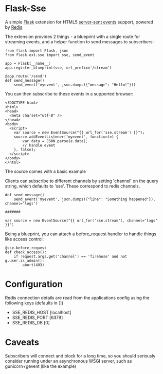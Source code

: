 Flask-Sse
=========

A simple [Flask][0] extension for HTML5 [server-sent events][1] support, powered by [Redis][2]

The extension provides 2 things - a blueprint with a single route for streaming events, and a helper function to send messages to subscribers:

    from flask import Flask, json
    from flask.ext.sse import sse, send_event
    
    app = Flask(__name__)
    app.register_blueprint(sse, url_prefix='/stream')
    
    @app.route('/send')
    def send_message()
        send_event('myevent', json.dumps({"message": "Hello!"}))
        
You can then subscribe to these events in a supported browser:

    <!DOCTYPE html>
    <html>
    <head>
      <meta charset="utf-8" />
    </head>
    <body>
      <script>
        var source = new EventSource("{{ url_for('sse.stream') }}");
        source.addEventListener('myevent', function(e) {
            var data = JSON.parse(e.data);
            // handle event
        }, false);
      </script>
    </body>
    </html>

The source comes with a basic example

Clients can subscribe to different channels by setting 'channel' on the query string, which defaults to 'sse'. These correspond to redis channels.

    def send_message()
        send_event('myevent', json.dumps({"line": "Something happened"}), channel='logs')
    
    #######
        
    var source = new EventSource("{{ url_for('sse.stream'), channel='logs' }}")    
    
Being a blueprint, you can attach a before_request handler to handle things like access control:


    @sse.before_request
    def check_access():
        if request.args.get('channel') == 'firehose' and not g.user.is_admin():
            abort(403)



Configuration
=============

Redis connection details are read from the applications config using the following keys (defaults in [])

* SSE_REDIS_HOST [localhost]
* SSE_REDIS_PORT [6379]
* SSE_REDIS_DB \[0\]


Caveats
=======

Subscribers will connect and block for a long time, so you should seriously consider running under an asynchronous WSGI server, such as gunicorn+gevent (like the example)


[0]:http://flask.pocoo.org
[1]:http://en.wikipedia.org/wiki/Server-sent_events
[2]:http://redis.io/